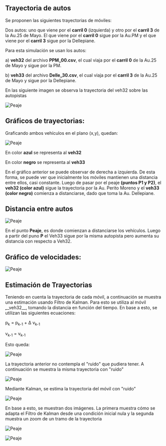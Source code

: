 ## Trayectoria de autos

Se proponen las siguientes trayectorias de móviles:

Dos autos: uno que viene por el __carril 0__ (izquierda) y otro por el __carril 3__ de la Au.25 de Mayo. El que viene por el __carril 0__ sigue por la Au.PM y el que viene por el __carril 3__ sigue por la Dellepiane.

Para esta simulación se usan los autos: 

a) __veh32__ del archivo __PPM_00.csv__, el cual viaja por el __carril 0__ de la Au.25 de Mayo y sigue por la PM.

b) __veh33__ del archivo __Delle_30.csv__, el cual viaja por el __carril 3__ de la Au.25 de Mayo y sigue por la Dellepiane.

En las siguiente imagen se observa la trayectoria del veh32 sobre las autopistas

![Peaje](Imgs/Movil_hacia_PM_Delle.png)


## Gráficos de trayectorias:

Graficando ambos vehículos en el plano (x,y), quedan:

![Peaje](Imgs/Ambos_Veh.png)

En color __azul__ se representa al __veh32__

En color __negro__ se representa al __veh33__

En el gráfico anterior se puede observar de derecha a izquierda. De esta forma, se puede ver que inicialmente los móviles mantienen una distancia entre ellos, casi constante. Luego de pasar por el peaje __(puntos P1 y P2)__, el __veh32 (color azul)__ sigue la trayectoria por la Au. Perito Moreno y el __veh33 (color negro)__ comienza a distanciarse, dado que toma la Au. Dellepiane.

## Distancia entre autos

![Peaje](Imgs/Distancia_autos.png)

En el punto __Peaje__, es donde comienzan a distanciarse los vehículos. Luego a partir del puno __P__ el Veh33 sigue por la misma autopista pero aumenta su distancia con respecto a Veh32.

## Gráfico de velocidades:

![Peaje](Imgs/Ambos_Vel.png)

## Estimación de Trayectorias

Teniendo en cuenta la trayectoria de cada móvil, a continuación se muestra una estimación usando Filtro de Kalman. Para esto se utiliza al móvil ̣__veh32__, tomando la distancia en función del tiempo. En base a esto, se utilizan las siguientes ecuaciones:

p<sub>k</sub> = p<sub>k-1</sub> + &Delta; v<sub>k-1</sub> 

v<sub>k-1</sub> =                        v<sub>k-1</sub> 



Esto queda:

![Peaje](Imgs/veh_32.png)

La trayectoria anterior no contempla el "ruido" que pudiera tener. A continuación se muestra la misma trayectoria con "ruido"

![Peaje](Imgs/veh_32_ruido.png)

Mediante Kalman, se estima la trayectoria del móvil con "ruido"

![Peaje](Imgs/veh_32_kalman.png)

En base a esto, se muestran dos imágenes. La primera muestra cómo se adapta el Filtro de Kalman desde una condición inicial nula y la segunda muestra un zoom de un tramo de la trayectoria

![Peaje](Imgs/veh_32_adapt.png)

![Peaje](Imgs/veh_32_kalman_tramo.png)







